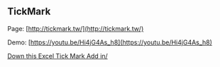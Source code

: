 ## TickMark

Page: [http://tickmark.tw/](http://tickmark.tw/)

Demo: [https://youtu.be/Hi4jG4As_h8](https://youtu.be/Hi4jG4As_h8)

[Down this Excel Tick Mark Add in/](https://github.com/marshuang-com/TickMark/releases/download/1.0.0/Tick.Mark.msi)
